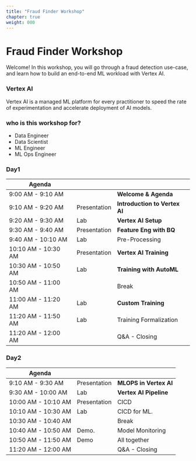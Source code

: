 ```yaml
---
title: "Fraud Finder Workshop"
chapter: true
weight: 000
---
```


# Fraud Finder Workshop
Welcome! In this workshop, you will go through a fraud detection use-case, and learn how to build an end-to-end ML workload with Vertex AI.

### Vertex AI
Vertex AI is a managed ML platform for every practitioner to speed the rate of experimentation and accelerate deployment of AI models.

### who is this workshop for?
* Data Engineer
* Data Scientist
* ML Engineer
* ML Ops Engineer


### Day1

| Agenda               |              |                                    |
|----------------------|--------------|------------------------------------|
| 9:00 AM \- 9:10 AM   |              | **Welcome & Agenda**                   |
| 9:10 AM \- 9:20 AM   | Presentation | **Introduction to Vertex AI**   |
| 9:20 AM \- 9:30 AM   | Lab          | **Vertex AI Setup**             |
| 9:30 AM \- 9:40 AM   | Presentation | **Feature Eng with BQ**        |
| 9:40 AM \- 10:10 AM  | Lab          | Pre\-Processing                    |
| 10:10 AM \- 10:30 AM | Presentation | **Vertex AI Training**          |
| 10:30 AM \- 10:50 AM | Lab          | **Training with AutoML** |
| 10:50 AM \- 11:00 AM |              | Break                              |
| 11:00 AM \- 11:20 AM | Lab          | **Custom Training**              |
| 11:20 AM \- 11:50 AM | Lab          | Training Formalization           |
| 11:20 AM \- 12:00 AM |              | Q&A  - Closing                     |

### Day2
| Agenda               |              |                                    |
|----------------------|--------------|------------------------------------|
| 9:10 AM \- 9:30 AM   | Presentation | **MLOPS in Vertex AI**             |
| 9:30 AM \- 10:00 AM  | Lab          | **Vertex AI Pipeline**             |
| 10:00 AM \- 10:10 AM | Presentation | CICD               |
| 10:10 AM \- 10:30 AM | Lab          | CICD for ML.                       |
| 10:30 AM \- 10:40 AM |              | Break                              |
| 10:40 AM \- 10:50 AM | Demo.        | Model Monitoring                   |
| 10:50 AM \- 11:50 AM | Demo         | All together                   |
| 11:20 AM \- 12:00 AM |              | Q&A  - Closing                     |